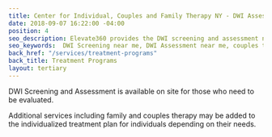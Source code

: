 ```yaml
---
title: Center for Individual, Couples and Family Therapy NY - DWI Assessment
date: 2018-09-07 16:22:00 -04:00
position: 4
seo_description: Elevate360 provides the DWI screening and assessment needed to get your license and driving privileges fully reinstated.
seo_keywords:  DWI Screening near me, DWI Assessment near me, couples therapy ny, family therapy for addiction near me, center for individual and family therapy
back_href: "/services/treatment-programs"
back_title: Treatment Programs
layout: tertiary
---
```


DWI Screening and Assessment is available on site for those who need to be evaluated.

Additional services including family and couples therapy may be added to the individualized treatment plan for individuals depending on their needs.
